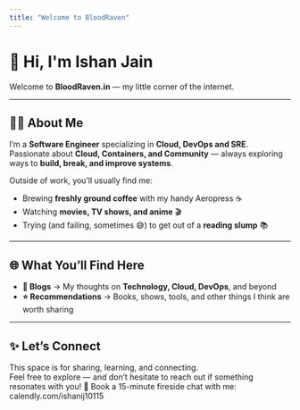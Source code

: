 ```yaml
---
title: "Welcome to BloodRaven"
---
```


# 👋 Hi, I'm Ishan Jain

Welcome to **BloodRaven.in** — my little corner of the internet.  

---

## 🧑‍💻 About Me

I’m a **Software Engineer** specializing in **Cloud, DevOps and SRE**.
Passionate about **Cloud, Containers, and Community** — always exploring ways to **build, break, and improve systems**. 

Outside of work, you’ll usually find me:
- Brewing **freshly ground coffee** with my handy Aeropress ☕  
- Watching **movies, TV shows, and anime** 🎬  
- Trying (and failing, sometimes 😅) to get out of a **reading slump** 📚  

---

## 🌐 What You’ll Find Here

- **📝 Blogs** → My thoughts on **Technology, Cloud, DevOps**, and beyond  
- **⭐ Recommendations** → Books, shows, tools, and other things I think are worth sharing  

---

## ✨ Let’s Connect

This space is for sharing, learning, and connecting.  
Feel free to explore — and don’t hesitate to reach out if something resonates with you!
📅 Book a 15-minute fireside chat with me: calendly.com/ishanij10115

